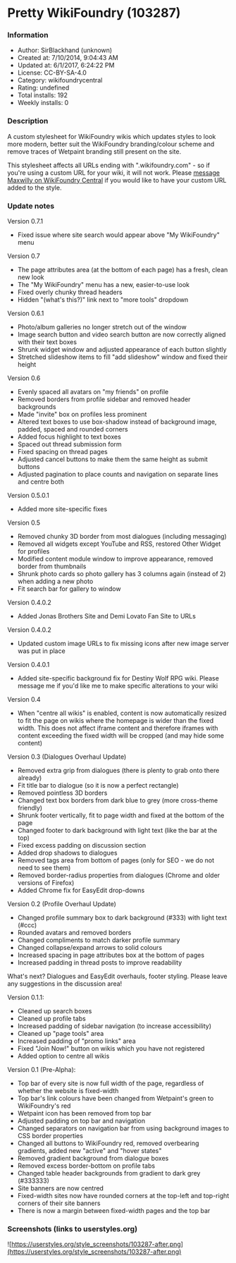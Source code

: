 # Pretty WikiFoundry (103287)

### Information
- Author: SirBlackhand (unknown)
- Created at: 7/10/2014, 9:04:43 AM
- Updated at: 6/1/2017, 6:24:22 PM
- License: CC-BY-SA-4.0
- Category: wikifoundrycentral
- Rating: undefined
- Total installs: 192
- Weekly installs: 0


### Description
A custom stylesheet for WikiFoundry wikis which updates styles to look more modern, better suit the WikiFoundry branding/colour scheme and remove traces of Wetpaint branding still present on the site.

This stylesheet affects all URLs ending with ".wikifoundry.com" - so if you're using a custom URL for your wiki, it will not work. Please <a target="_blank" href="http://www.wikifoundrycentral.com/account/Maxwilly">message Maxwilly on WikiFoundry Central</a> if you would like to have your custom URL added to the style.

### Update notes
Version 0.7.1
- Fixed issue where site search would appear above "My WikiFoundry" menu

Version 0.7
- The page attributes area (at the bottom of each page) has a fresh, clean new look
- The "My WikiFoundry" menu has a new, easier-to-use look
- Fixed overly chunky thread headers
- Hidden "(what's this?)" link next to "more tools" dropdown

Version 0.6.1
- Photo/album galleries no longer stretch out of the window
- Image search button and video search button are now correctly aligned with their text boxes
- Shrunk widget window and adjusted appearance of each button slightly
- Stretched slideshow items to fill "add slideshow" window and fixed their height

Version 0.6
- Evenly spaced all avatars on "my friends" on profile
- Removed borders from profile sidebar and removed header backgrounds
- Made "invite" box on profiles less prominent
- Altered text boxes to use box-shadow instead of background image, padded, spaced and rounded corners
- Added focus highlight to text boxes
- Spaced out thread submission form
- Fixed spacing on thread pages
- Adjusted cancel buttons to make them the same height as submit buttons
- Adjusted pagination to place counts and navigation on separate lines and centre both

Version 0.5.0.1
- Added more site-specific fixes

Version 0.5
- Removed chunky 3D border from most dialogues (including messaging)
- Removed all widgets except YouTube and RSS, restored Other Widget for profiles
- Modified content module window to improve appearance, removed border from thumbnails
- Shrunk photo cards so photo gallery has 3 columns again (instead of 2) when adding a new photo
- Fit search bar for gallery to window

Version 0.4.0.2
- Added Jonas Brothers Site and Demi Lovato Fan Site to URLs

Version 0.4.0.2
- Updated custom image URLs to fix missing icons after new image server was put in place

Version 0.4.0.1
- Added site-specific background fix for Destiny Wolf RPG wiki. Please message me if you'd like me to make specific alterations to your wiki

Version 0.4
- When "centre all wikis" is enabled, content is now automatically resized to fit the page on wikis where the homepage is wider than the fixed width. This does not affect iframe content and therefore iframes with content exceeding the fixed width will be cropped (and may hide some content)

Version 0.3 (Dialogues Overhaul Update)
- Removed extra grip from dialogues (there is plenty to grab onto there already)
- Fit title bar to dialogue (so it is now a perfect rectangle)
- Removed pointless 3D borders
- Changed text box borders from dark blue to grey (more cross-theme friendly)
- Shrunk footer vertically, fit to page width and fixed at the bottom of the page
- Changed footer to dark background with light text (like the bar at the top)
- Fixed excess padding on discussion section
- Added drop shadows to dialogues
- Removed tags area from bottom of pages (only for SEO - we do not need to see them)
- Removed border-radius properties from dialogues (Chrome and older versions of Firefox)
- Added Chrome fix for EasyEdit drop-downs

Version 0.2 (Profile Overhaul Update)
- Changed profile summary box to dark background (#333) with light text (#ccc)
- Rounded avatars and removed borders
- Changed compliments to match darker profile summary
- Changed collapse/expand arrows to solid colours
- Increased spacing in page attributes box at the bottom of pages
- Increased padding in thread posts to improve readability

What's next? Dialogues and EasyEdit overhauls, footer styling. Please leave any suggestions in the discussion area!

Version 0.1.1:
- Cleaned up search boxes
- Cleaned up profile tabs
- Increased padding of sidebar navigation (to increase accessibility)
- Cleaned up "page tools" area
- Increased padding of "promo links" area
- Fixed "Join Now!" button on wikis which you have not registered
- Added option to centre all wikis

Version 0.1 (Pre-Alpha):
- Top bar of every site is now full width of the page, regardless of whether the website is fixed-width
- Top bar's link colours have been changed from Wetpaint's green to WikiFoundry's red
- Wetpaint icon has been removed from top bar
- Adjusted padding on top bar and navigation
- Changed separators on navigation bar from using background images to CSS border properties
- Changed all buttons to WikiFoundry red, removed overbearing gradients, added new "active" and "hover states"
- Removed gradient background from dialogue boxes
- Removed excess border-bottom on profile tabs
- Changed table header backgrounds from gradient to dark grey (#333333)
- Site banners are now centred
- Fixed-width sites now have rounded corners at the top-left and top-right corners of their site banners
- There is now a margin between fixed-width pages and the top bar

### Screenshots (links to userstyles.org)
![https://userstyles.org/style_screenshots/103287-after.png](https://userstyles.org/style_screenshots/103287-after.png)


